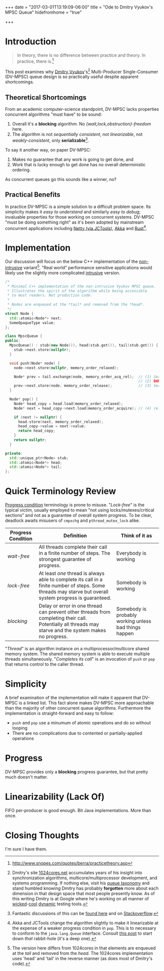 +++
date = "2017-03-01T13:19:09-06:00"
title = "Ode to Dmitry Vyukov's MPSC Queue"
hidefromhome = "true"

+++

# Introduction

> In theory, there is no difference between practice and theory. In practice, there is.[^0]

[^0]: http://www.snopes.com/quotes/berra/practicetheory.asp

This post examines why [Dmitry Vyukov](https://twitter.com/dvyukov)'s[^1] Multi-Producer Single-Consumer (DV-MPSC) queue design is so practically useful despite apparent shortcomings.

[^1]: Dmitry's site [1024cores.net](http://www.1024cores.net) accumulates years of his insight into synchronization algorithms, multicore/multiprocessor development, and systems programming. If nothing else, visit his [queue taxonomy](http://www.1024cores.net/home/lock-free-algorithms/queues) and stand humbled knowing Dmitry has probably **forgotten** more about each dimension in that design space that most people presently know. As of this writing Dmitry is at Google where he's working on all manner of [wicked](https://github.com/google/syzkaller)-[cool](https://www.linuxplumbersconf.org/2016/ocw//system/presentations/3471/original/Sanitizers.pdf) [dynamic](https://github.com/dvyukov/go-fuzz) testing tools. 

## Theoretical Shortcomings

From an academic computer-science standpoint, DV-MPSC lacks properties concurrent algorithms "must have" to be sound:

1. Overall it's a **blocking** algorithm. No *{wait,lock,obstruction}-freedom* here.
2. The algorithm is not *sequentially consistent*, not *linearizable*, not *weakly-consistent*, only **serializable**[^2]. 

[^2]: Fantastic discussions of this can be [found here](http://www.bailis.org/blog/linearizability-versus-serializability/) and on [Stackoverflow](http://stackoverflow.com/questions/4179587/difference-between-linearizability-and-serializability).

To say it another way, on paper DV-MPSC:

1. Makes no guarantee that any work is going to get done, and
2. Work that is lucky enough to get done has no overall deterministic ordering.

As concurrent queues go this sounds like a winner, no? 

## Practical Benefits

In practice DV-MPSC is a simple solution to a difficult problem space. Its simplicity makes it *easy to understand* and similarly *easy to debug*; invaluable properties for those working on concurrent systems. DV-MPSC "must be doing something right" as it's been adopted by mainstream concurrent applications including [Netty (via JCTools)](https://github.com/JCTools/JCTools/blob/master/jctools-core/src/main/java/org/jctools/queues/MpscLinkedQueue.java), [Akka](https://github.com/akka/akka/blob/master/akka-actor/src/main/java/akka/dispatch/AbstractNodeQueue.java) and [Rust](https://github.com/rust-lang/rust/blob/master/src/libstd/sync/mpsc/mpsc_queue.rs)[^3]. 

[^3]: Akka and JCTools change the algorithm slightly to make it linearizable at the expense of a weaker progress condition in `pop`. This is to necessary to conform to the `java.lang.Queue` interface. Consult [this post](http://psy-lob-saw.blogspot.com/2015/04/porting-dvyukov-mpsc.html) to start down *that* rabbit-hole (it's a deep one).

# Implementation

Our discussion will focus on the below C++ implementation of the
[non-intrusive](http://www.1024cores.net/home/lock-free-algorithms/queues/non-intrusive-mpsc-node-based-queue) 
variant[^4]. "Real world" performance sensitive applications would likely use the slightly more complicated 
[intrusive](http://www.1024cores.net/home/lock-free-algorithms/queues/intrusive-mpsc-node-based-queue)
version.

[^4]: The version here differs from 1024cores in that elements are enqueued at the *tail* and removed from the *head*. The 1024cores implementation uses 'head' and 'tail' in the reverse manner (as does most of Dmitry's code).

```c++
/*
 * Minimal C++ implementation of the non-intrusive Vyukov MPSC queue. 
 * Illustrates the spirit of the algorithm while being accessible 
 * to most readers. Not production code.
 *
 * Nodes are enqueued at the *tail* and removed from the *head*.
 */
struct Node {
  std::atomic<Node*> next;
  SomeOpaqueType value; 
};

class MpscQueue {
public:
  MpscQueue() : stub(new Node()), head(stub.get()), tail(stub.get()) {
    stub->next.store(nullptr);
  }

  void push(Node* node) {
    node->next.store(nullptr, memory_order_relaxed);

    Node* prev = tail.exchange(node, memory_order_acq_rel);  // (1) Serialize producers
                                                             // (2) DANGER ZONE 
    prev->next.store(node, memory_order_release);            // (3) Serialize consumer
  }

  Node* pop() {
    Node* head_copy = head.load(memory_order_relaxed);
    Node* next = head_copy->next.load(memory_order_acquire); // (4) rel/acq with #3

    if (next != nullptr) {
      head.store(next, memory_order_relaxed);
      head_copy->value = next->value;
      return head_copy;
    }
    return nullptr;
  }

private:
  std::unique_ptr<Node> stub;
  std::atomic<Node*> head;
  std::atomic<Node*> tail;
};
```

# Quick Terminology Review

[Progress condition](http://doc.akka.io/docs/akka/current/general/terminology.html#Non-blocking_Guarantees__Progress_Conditions_)
terminology is prone to misuse. "*Lock-free*" is the typical victim, usually employed to mean "not using locks/mutexes/critical sections" 
and not as a guarantee of overall system progress. To be clear, deadlock awaits misusers of `cmpxchg` and `pthread_mutex_lock` alike. 

| Progress Condition |Definition   | Think of it as |
|---|---|---|
| *wait-free* |  All threads complete their call in a finite number of steps. The strongest guarantee of progress.| Everybody is working |
| *lock-free* |  At least *one* thread is always able to complete its call in a finite number of steps. Some threads may starve but overall system progress is guaranteed. | Somebody is working |
| *blocking*  |  Delay or error in one thread can prevent other threads from completing their call. Potentially all threads may starve and the system makes no progress.| Somebody is probably working unless bad things happen |

"*Thread*" is an algorithm instance on a multiprocessor/multicore shared memory system. The shared memory system is able to execute multiple threads simultaneously. "*Completes its call*" is an invocation of `push` or `pop` that returns control to the caller thread. 

# Simplicity

A brief examination of the implementation will make it apparent that DV-MPSC is a linked list. 
This fact alone makes DV-MPSC more approachable than the majority of other concurrent queue algorithms. 
Furthermore the implementation is straight-forward and easy to follow:

* `push` and `pop` use a minumum of atomic operations and do so without looping
* There are no complications due to contented or partially-applied operations

# Progress

DV-MPSC provides only a **blocking** progress guarantee, but that pretty much doesn't matter.

# Linearizability (Lack Of)

FIFO per-producer is good enough. Bit Java implementations. More than once. 

# Closing Thoughts

I'm sure I have them.



